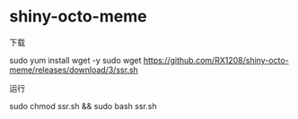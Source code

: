 # shiny-octo-meme


下载

sudo yum install wget -y 
sudo wget https://github.com/RX1208/shiny-octo-meme/releases/download/3/ssr.sh

运行

sudo chmod ssr.sh  &&  sudo bash ssr.sh



